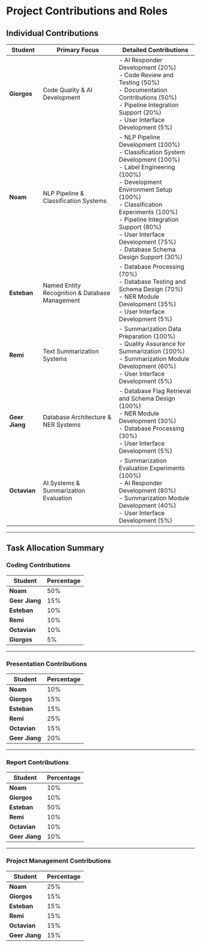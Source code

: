 # Project Contributions and Roles

## Individual Contributions

| **Student**    | **Primary Focus**                              | **Detailed Contributions**                                                                                                                                                                                                                                                                                             |
| -------------- | ---------------------------------------------- | ---------------------------------------------------------------------------------------------------------------------------------------------------------------------------------------------------------------------------------------------------------------------------------------------------------------------- |
| **Giorgos**    | Code Quality & AI Development                  | - AI Responder Development (20%)<br>- Code Review and Testing (50%)<br>- Documentation Contributions (50%)<br>- Pipeline Integration Support (20%)<br>- User Interface Development (5%)                                                                                                                                |
| **Noam**       | NLP Pipeline & Classification Systems          | - NLP Pipeline Development (100%)<br>- Classification System Development (100%)<br>- Label Engineering (100%)<br>- Development Environment Setup (100%)<br>- Classification Experiments (100%)<br>- Pipeline Integration Support (80%)<br>- User Interface Development (75%)<br>- Database Schema Design Support (30%) |
| **Esteban**    | Named Entity Recognition & Database Management | - Database Processing (70%)<br>- Database Testing and Schema Design (70%)<br>- NER Module Development (35%)<br>- User Interface Development (5%)                                                                                                                                                                       |
| **Remi**       | Text Summarization Systems                     | - Summarization Data Preparation (100%)<br>- Quality Assurance for Summarization (100%)<br>- Summarization Module Development (60%)<br>- User Interface Development (5%)                                                                                                                                               |
| **Geer Jiang** | Database Architecture & NER Systems            | - Database Flag Retrieval and Schema Design (100%)<br>- NER Module Development (30%)<br>- Database Processing (30%)<br>- User Interface Development (5%)                                                                                                                                                               |
| **Octavian**   | AI Systems & Summarization Evaluation          | - Summarization Evaluation Experiments (100%)<br>- AI Responder Development (80%)<br>- Summarization Module Development (40%)<br>- User Interface Development (5%)                                                                                                                                                     |

---

## Task Allocation Summary

### Coding Contributions

| **Student**    | **Percentage** |
| -------------- | -------------- |
| **Noam**       | 50%            |
| **Geer Jiang** | 15%            |
| **Esteban**    | 10%            |
| **Remi**       | 10%            |
| **Octavian**   | 10%            |
| **Giorgos**    | 5%             |

---

### Presentation Contributions

| **Student**    | **Percentage** |
| -------------- | -------------- |
| **Noam**       | 10%            |
| **Giorgos**    | 15%            |
| **Esteban**    | 15%            |
| **Remi**       | 25%            |
| **Octavian**   | 15%            |
| **Geer Jiang** | 20%            |

---

### Report Contributions

| **Student**    | **Percentage** |
| -------------- | -------------- |
| **Noam**       | 10%            |
| **Giorgos**    | 10%            |
| **Esteban**    | 50%            |
| **Remi**       | 10%            |
| **Octavian**   | 10%            |
| **Geer Jiang** | 10%            |

---

### Project Management Contributions

| **Student**    | **Percentage** |
| -------------- | -------------- |
| **Noam**       | 25%            |
| **Giorgos**    | 15%            |
| **Esteban**    | 15%            |
| **Remi**       | 15%            |
| **Octavian**   | 15%            |
| **Geer Jiang** | 15%            |

